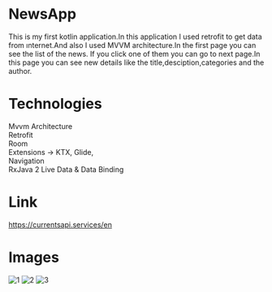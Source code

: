 # NewsApp

This is my first kotlin application.In this application I used retrofit to get data from ınternet.And also I used MVVM architecture.In the first page you can see the list of the news. If you click one of them you can go to next page.In this page you can see new details like the title,desciption,categories and the author.

# Technologies

Mvvm Architecture                                                                                                                                                                   
Retrofit                                                                                                                                                                           
Room                                                                                                                                                                               
Extensions -> KTX, Glide,                                                                                                                                                           
Navigation                                                                                                                                                                         
RxJava 2                                                                                                                                                                            Live Data & Data Binding 

# Link

https://currentsapi.services/en

# Images
![1](https://user-images.githubusercontent.com/71139790/131098590-2f95f3a2-46cb-419d-95d0-c854d7823dcd.png)
![2](https://user-images.githubusercontent.com/71139790/131098598-aa4704c5-dbd4-4850-a86e-c3d39badab55.png)
![3](https://user-images.githubusercontent.com/71139790/131098600-e70d68c3-1bb8-4ef9-9405-e6ccc57cc6cd.png)


